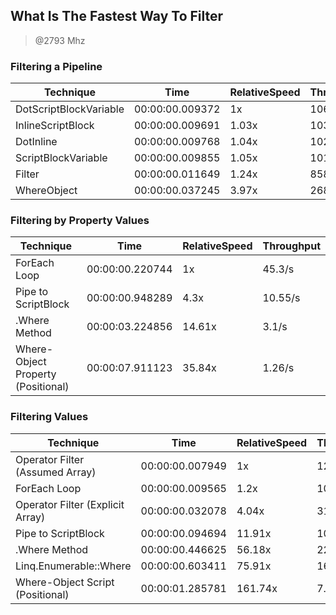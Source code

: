 
What Is The Fastest Way To Filter
---------------------------------
> @2793 Mhz


### Filtering a Pipeline


|Technique             |Time           |RelativeSpeed|Throughput|
|----------------------|---------------|-------------|----------|
|DotScriptBlockVariable|00:00:00.009372|1x           |10669.85/s|
|InlineScriptBlock     |00:00:00.009691|1.03x        |10318.85/s|
|DotInline             |00:00:00.009768|1.04x        |10237.41/s|
|ScriptBlockVariable   |00:00:00.009855|1.05x        |10146.72/s|
|Filter                |00:00:00.011649|1.24x        |8584.13/s |
|WhereObject           |00:00:00.037245|3.97x        |2684.9/s  |


### Filtering by Property Values


|Technique                         |Time           |RelativeSpeed|Throughput|
|----------------------------------|---------------|-------------|----------|
|ForEach Loop                      |00:00:00.220744|1x           |45.3/s    |
|Pipe to ScriptBlock               |00:00:00.948289|4.3x         |10.55/s   |
|.Where Method                     |00:00:03.224856|14.61x       |3.1/s     |
|Where-Object Property (Positional)|00:00:07.911123|35.84x       |1.26/s    |


### Filtering Values


|Technique                       |Time           |RelativeSpeed|Throughput|
|--------------------------------|---------------|-------------|----------|
|Operator Filter (Assumed Array) |00:00:00.007949|1x           |1257.94/s |
|ForEach Loop                    |00:00:00.009565|1.2x         |1045.38/s |
|Operator Filter (Explicit Array)|00:00:00.032078|4.04x        |311.73/s  |
|Pipe to ScriptBlock             |00:00:00.094694|11.91x       |105.6/s   |
|.Where Method                   |00:00:00.446625|56.18x       |22.39/s   |
|Linq.Enumerable::Where          |00:00:00.603411|75.91x       |16.57/s   |
|Where-Object Script (Positional)|00:00:01.285781|161.74x      |7.78/s    |




